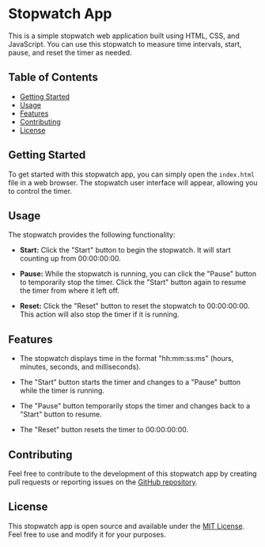 # Stopwatch App

This is a simple stopwatch web application built using HTML, CSS, and JavaScript. You can use this stopwatch to measure time intervals, start, pause, and reset the timer as needed.

## Table of Contents

- [Getting Started](#getting-started)
- [Usage](#usage)
- [Features](#features)
- [Contributing](#contributing)
- [License](#license)

## Getting Started

To get started with this stopwatch app, you can simply open the `index.html` file in a web browser. The stopwatch user interface will appear, allowing you to control the timer.

## Usage

The stopwatch provides the following functionality:

- **Start:** Click the "Start" button to begin the stopwatch. It will start counting up from 00:00:00:00.

- **Pause:** While the stopwatch is running, you can click the "Pause" button to temporarily stop the timer. Click the "Start" button again to resume the timer from where it left off.

- **Reset:** Click the "Reset" button to reset the stopwatch to 00:00:00:00. This action will also stop the timer if it is running.

## Features

- The stopwatch displays time in the format "hh:mm:ss:ms" (hours, minutes, seconds, and milliseconds).

- The "Start" button starts the timer and changes to a "Pause" button while the timer is running.

- The "Pause" button temporarily stops the timer and changes back to a "Start" button to resume.

- The "Reset" button resets the timer to 00:00:00:00.

## Contributing

Feel free to contribute to the development of this stopwatch app by creating pull requests or reporting issues on the [GitHub repository](https://github.com/yourrepository).

## License

This stopwatch app is open source and available under the [MIT License](LICENSE). Feel free to use and modify it for your purposes.